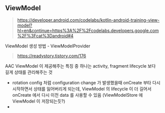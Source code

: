 

## ViewModel

> https://developer.android.com/codelabs/kotlin-android-training-view-model?hl=en&continue=https%3A%2F%2Fcodelabs.developers.google.com%2F%3Fcat%3Dandroid#4

ViewModel 생성 방법 - ViewModelProvider  
> https://readystory.tistory.com/176


AAC ViewModel 이 제공해주는 특징 중 하나는 activity, fragment lifecycle 보다 길게 상태를 관리해주는 것  
- rotation config 처럼 configuration change 가 발생했을때 onCreate 부타 다시 시작하면서 상태를 잃어버리게 되는데, ViewModel 의 lifecycle 이 더 길어서 onCreate 에서 다시 이전 data 를 사용할 수 있음 (ViewModelStore 에 ViewModel 이 저장되는듯?) 
- 
<!--stackedit_data:
eyJoaXN0b3J5IjpbMTI4MjY5OTNdfQ==
-->